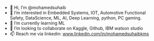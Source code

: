 - 👋 Hi, I’m @mohamedsuhaib
- 👀 I’m interested in Embedded Systems, IOT, Automotive Functional Safety, DataScience, ML, AI, Deep Learning, python, PC gaming.
- 🌱 I’m currently learning ML
- 💞️ I’m looking to collaborate on Kaggle, Github, IBM watson studio
- 📫 Reach me via linkedin: www.linkedin.com/in/mohamedsuhaibkms

<!---
mohamedsuhaib/mohamedsuhaib is a ✨ special ✨ repository because its `README.md` (this file) appears on your GitHub profile.
You can click the Preview link to take a look at your changes.
--->
